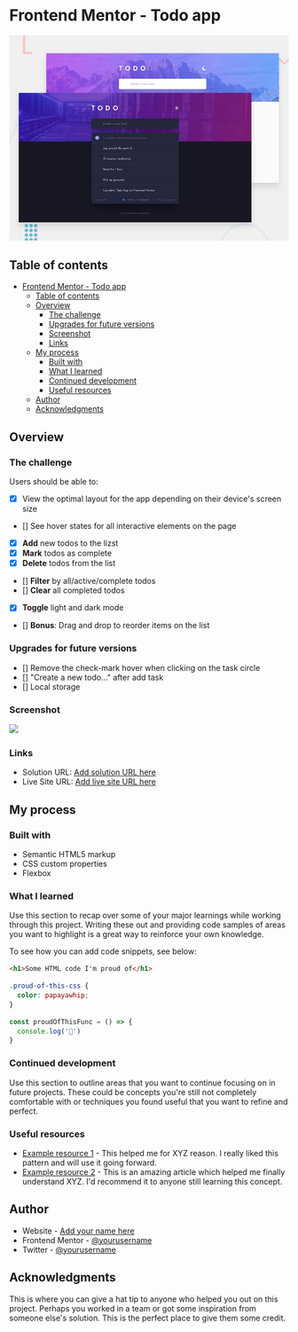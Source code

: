 # Frontend Mentor - Todo app

![Design preview for the Todo app coding challenge](./design/desktop-preview.jpg)

## Table of contents

- [Frontend Mentor - Todo app](#frontend-mentor---todo-app)
  - [Table of contents](#table-of-contents)
  - [Overview](#overview)
    - [The challenge](#the-challenge)
    - [Upgrades for future versions](#upgrades-for-future-versions)
    - [Screenshot](#screenshot)
    - [Links](#links)
  - [My process](#my-process)
    - [Built with](#built-with)
    - [What I learned](#what-i-learned)
    - [Continued development](#continued-development)
    - [Useful resources](#useful-resources)
  - [Author](#author)
  - [Acknowledgments](#acknowledgments)

## Overview

### The challenge

Users should be able to:

- [x] View the optimal layout for the app depending on their device's screen size
- [] See hover states for all interactive elements on the page
- [x] **Add** new todos to the lizst
- [x] **Mark** todos as complete
- [x] **Delete** todos from the list
- [] **Filter** by all/active/complete todos
- [] **Clear** all completed todos
- [x] **Toggle** light and dark mode
- [] **Bonus**: Drag and drop to reorder items on the list

### Upgrades for future versions

- [] Remove the check-mark hover when clicking on the task circle
- [] "Create a new todo..." after add task
- [] Local storage
### Screenshot

![](./screenshot.jpg)

### Links

- Solution URL: [Add solution URL here](https://your-solution-url.com)
- Live Site URL: [Add live site URL here](https://your-live-site-url.com)

## My process
### Built with

- Semantic HTML5 markup
- CSS custom properties
- Flexbox
### What I learned

Use this section to recap over some of your major learnings while working through this project. Writing these out and providing code samples of areas you want to highlight is a great way to reinforce your own knowledge.

To see how you can add code snippets, see below:

```html
<h1>Some HTML code I'm proud of</h1>
```
```css
.proud-of-this-css {
  color: papayawhip;
}
```
```js
const proudOfThisFunc = () => {
  console.log('🎉')
}
```
### Continued development

Use this section to outline areas that you want to continue focusing on in future projects. These could be concepts you're still not completely comfortable with or techniques you found useful that you want to refine and perfect.
### Useful resources

- [Example resource 1](https://www.example.com) - This helped me for XYZ reason. I really liked this pattern and will use it going forward.
- [Example resource 2](https://www.example.com) - This is an amazing article which helped me finally understand XYZ. I'd recommend it to anyone still learning this concept.

## Author

- Website - [Add your name here](https://www.your-site.com)
- Frontend Mentor - [@yourusername](https://www.frontendmentor.io/profile/yourusername)
- Twitter - [@yourusername](https://www.twitter.com/yourusername)


## Acknowledgments

This is where you can give a hat tip to anyone who helped you out on this project. Perhaps you worked in a team or got some inspiration from someone else's solution. This is the perfect place to give them some credit.